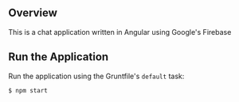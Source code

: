 ## Overview

This is a chat application written in Angular using Google's Firebase 

## Run the Application

Run the application using the Gruntfile's `default` task:

```
$ npm start
```
